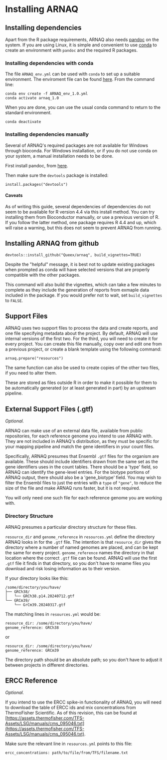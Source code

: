 # Installing ARNAQ

## Installing dependencies

Apart from the R package requirements, ARNAQ also needs [pandoc](https://pandoc.org)
on the system. If you are using Linux, it is simple and convenient to use
[conda](https://anaconda.org/anaconda/conda) to 
create an environment with `pandoc` and the required R packages.

### Installing dependencies with conda

The file `ARNAQ_env.yml` can be used with `conda` to set up a suitable environment. The enviroment
file can be found [here](https://github.com/Queex/arnaq/blob/main/inst/extdata/ARNAQ_env_1.0.yml).
From the command line:

```{bash conda_1, eval=FALSE}
conda env create -f ARNAQ_env_1.0.yml
conda activate arnaq_1.0
```

When you are done, you can use the usual conda command to return to the standard environment.

```{bash conda_2, eval=FALSE}
conda deactivate
```

### Installing dependencies manually

Several of ARNAQ's required packages are not available for Windows through bioconda. For Windows
installation, or if you do not use conda on your system, a manual installation needs to be done.

First install pandoc, from [here](https://pandoc.org/installing.html).

Then make sure the `devtools` package is installed:

```{r pre_install, eval=FALSE}
install.packages("devtools")
```

#### Caveats

As of writing this guide, several dependencies of dependencies do not seem to be available for R 
version 4.4 via
this install method. You can try installing them from Bioconductor manually, or use a previous
version of R. If you follow the latter method, one package requires R 4.4 and up, which will raise
a warning, but this does not seem to prevent ARNAQ from running.

## Installing ARNAQ from github

```{r install, eval=FALSE}
devtools::install_github("Queex/arnaq", build_vignettes=TRUE)
```

Despite the "helpful" message, it is best not to update existing packages when prompted as conda
will have selected versions that are properly compatible with the other packages.

This command will also build the vignettes, which can take a few minutes to complete as they
include the generation of reports from exmaple data included in the package. If you would prefer
not to wait, set `build_vignettes` to `FALSE`.

## Support Files

ARNAQ uses two support files to process the data and create reports, and one file specifying 
metadata about the project. By default, ARNAQ will use internal versions of the first two. For the
third, you will need to create it for every project. You can create this file manually, copy over 
and edit one from a previous project, or create a blank template using the following
command:

```{r prepare, eval=FALSE}
arnaq.prepare("resources")
```

The same function can also be used to create copies of the other two files, if you need to alter
them.

These are stored as files outside R in order to make it possible for them to be automatically
generated (or at least generated in part) by an upstream pipeline.

## External Support Files (.gtf)

*Optional.*

ARNAQ can make use of an external data file, available from public repositories, for each reference
genome you intend to use ARNAQ with. They are not included in ARNAQ's distribution, as they must be
specific for your mapping pipeline and match the gene identifiers in your count files.

Specifically, ARNAQ presumes that Ensembl `.gtf` files for the organism are available. These should
include identifiers drawn from the same set as the gene identifiers uses in the count tables. There
should be a 'type' field, so ARNAQ can identify the gene-level entries. For the biotype portions of
ARNAQ output, there should also be a 'gene_biotype' field. You may wish to filter the Ensembl files
to just the entries with a `type` of `"gene"`, to reduce the size of the file and make ARNAQ runs
faster, but it is not required.

You will only need one such file for each reference genome you are working with.

### Directory Structure

ARNAQ presumes a particular directory structure for these files.

`resource_dir` and `genome_reference` in `resources.yml` define the directory ARNAQ looks in for
the `.gtf` file. The intention is that `resource_dir` gives the directory where a number of named
genomes are placed, and can be kept the same for every project. `genome_reference` names the 
directory in that location where the correct `.gtf` file can be found. ARNAQ will use the first
`.gtf` file it finds in that directory, so you don't have to rename files you download and risk
losing information as to their version.

If your directory looks like this:

```{text}
/some/directory/you/have/
├── GRCh38/
│   └── GRCh38.p14.20240712.gtf
└── GRCm39/
    └── GrCm39.20240317.gtf
```

The matching lines in `resources.yml` would be:

```{text}
resource_dir: /some/directory/you/have/
genome_reference: GRCh38
```

or

```{text}
resource_dir: /some/directory/you/have/
genome_reference: GRCm39
```

The directory path should be an absolute path; so you don't have to adjust it between projects in
different directories.

## ERCC Reference

*Optional.*

If you intend to use the ERCC spike-in functionality of ARNAQ, you will need to download the table
of ERCC ids and mix concentrations from ThermoFisher Scientific. As of this revision, this can be
found at [https://assets.thermofisher.com/TFS-Assets/LSG/manuals/cms_095046.txt](https://assets.thermofisher.com/TFS-Assets/LSG/manuals/cms_095046.txt).

Make sure the relevant line in `resources.yml` points to this file:

```{text}
ercc_concentrations: path/to/file/from/TFS/filename.txt
```
